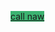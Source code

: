 <!DOCTYPE html>
<html>
<head>
<title>Page Title</title>

</head>
<body>

<a href="tel:+201004111222" style="background-color:MediumSeaGreen;" >call naw</a>
</body>
</html>

